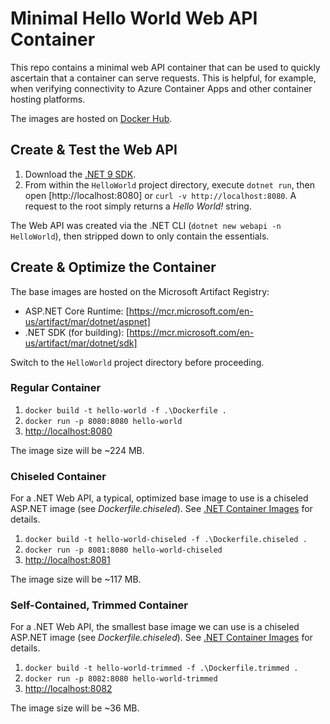 # Minimal Hello World Web API Container

This repo contains a minimal web API container that can be used to quickly ascertain that a container can serve requests. This is helpful, for example, when verifying connectivity to Azure Container Apps and other container hosting platforms.

The images are hosted on [Docker Hub](https://hub.docker.com/r/simonkurtzmsft/minimal-hello-world-web).

## Create & Test the Web API

1. Download the [.NET 9 SDK](https://dotnet.microsoft.com/download/dotnet/9.0).
1. From within the `HelloWorld` project directory, execute `dotnet run`, then open [http://localhost:8080] or `curl -v http://localhost:8080`. A request to the root simply returns a *Hello World!* string.

The Web API was created via the .NET CLI (`dotnet new webapi -n HelloWorld`), then stripped down to only contain the essentials.

## Create & Optimize the Container

The base images are hosted on the Microsoft Artifact Registry:

- ASP.NET Core Runtime: [https://mcr.microsoft.com/en-us/artifact/mar/dotnet/aspnet]
- .NET SDK (for building): [https://mcr.microsoft.com/en-us/artifact/mar/dotnet/sdk]

Switch to the `HelloWorld` project directory before proceeding.

### Regular Container

1. `docker build -t hello-world -f .\Dockerfile .`
1. `docker run -p 8080:8080 hello-world`
1. [http://localhost:8080](http://localhost:8080)

The image size will be ~224 MB.

### Chiseled Container

For a .NET Web API, a typical, optimized base image to use is a chiseled ASP.NET image (see *Dockerfile.chiseled*). See [.NET Container Images](https://learn.microsoft.com/dotnet/core/docker/container-images#images-optimized-for-size) for details.

1. `docker build -t hello-world-chiseled -f .\Dockerfile.chiseled .`
1. `docker run -p 8081:8080 hello-world-chiseled`
1. [http://localhost:8081](http://localhost:8081)

The image size will be ~117 MB.

### Self-Contained, Trimmed Container

For a .NET Web API, the smallest base image we can use is a chiseled ASP.NET image (see *Dockerfile.chiseled*). See [.NET Container Images](https://learn.microsoft.com/dotnet/core/docker/container-images#images-optimized-for-size) for details.

1. `docker build -t hello-world-trimmed -f .\Dockerfile.trimmed .`
1. `docker run -p 8082:8080 hello-world-trimmed`
1. [http://localhost:8082](http://localhost:8082)

The image size will be ~36 MB.

